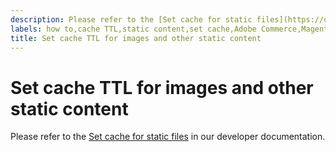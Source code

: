 ```yaml
---
description: Please refer to the [Set cache for static files](https://devdocs.magento.com/guides/v2.3/cloud/project/set-cache.html) in our developer documentation.
labels: how to,cache TTL,static content,set cache,Adobe Commerce,Magento
title: Set cache TTL for images and other static content
---
```


# Set cache TTL for images and other static content

Please refer to the [Set cache for static files](https://devdocs.magento.com/guides/v2.3/cloud/project/set-cache.html) in our developer documentation.